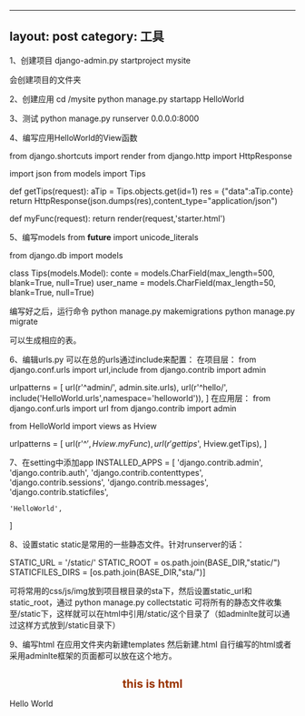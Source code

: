---
 layout: post
 category: 工具
 ---
1、创建项目
django-admin.py startproject mysite

会创建项目的文件夹

2、创建应用
cd /mysite
python manage.py startapp HelloWorld

3、测试
python manage.py runserver 0.0.0.0:8000

4、编写应用HelloWorld的View函数

from django.shortcuts import render
from django.http import HttpResponse

import json
from models import Tips

def getTips(request):
	aTip = Tips.objects.get(id=1)
	res = {"data":aTip.conte}
	return HttpResponse(json.dumps(res),content_type="application/json")

def myFunc(request):
    return render(request,'starter.html')
    
5、编写models
from __future__ import unicode_literals

from django.db import models

class Tips(models.Model):
	conte = models.CharField(max_length=500, blank=True, null=True)
	user_name = models.CharField(max_length=50, blank=True, null=True)

编写好之后，运行命令
python manage.py makemigrations
python manage.py migrate

可以生成相应的表。

6、编辑urls.py
可以在总的urls通过include来配置：
在项目层：
from django.conf.urls import url,include
from django.contrib import admin

urlpatterns = [
    url(r'^admin/', admin.site.urls),
    url(r'^hello/', include('HelloWorld.urls',namespace='helloworld')),
]
在应用层：
from django.conf.urls import url
from django.contrib import admin

from HelloWorld import views as Hview

urlpatterns = [
    url(r'^$', Hview.myFunc),
    url(r'gettips$', Hview.getTips),
]

7、在setting中添加app
INSTALLED_APPS = [
    'django.contrib.admin',
    'django.contrib.auth',
    'django.contrib.contenttypes',
    'django.contrib.sessions',
    'django.contrib.messages',
    'django.contrib.staticfiles',

    'HelloWorld',
]

8、设置static
static是常用的一些静态文件。针对runserver的话：

STATIC_URL = '/static/'
STATIC_ROOT = os.path.join(BASE_DIR,"static/")
STATICFILES_DIRS = [os.path.join(BASE_DIR,"sta/")]

可将常用的css/js/img放到项目根目录的sta下，然后设置static_url和static_root，通过
python manage.py collectstatic
可将所有的静态文件收集至/static下，这样就可以在html中引用/static/这个目录了（如adminlte就可以通过这样方式放到/static目录下）

9、编写html
在应用文件夹内新建templates
然后新建.html
自行编写的html或者采用adminlte框架的页面都可以放在这个地方。

<!DOCTYPE HTML>
<html>
<head>
<meta http-equiv="Content-Type" content="text/html; charset=utf-8">
<title>HelloWorld</title>
<style type="text/css">
h1{
    font-size:20px;
    color:#930;
    text-align:center;
}
</style>
</head>
<body>
<h1>this is html</h1>
<p>Hello World</p>
</body>
</html>
